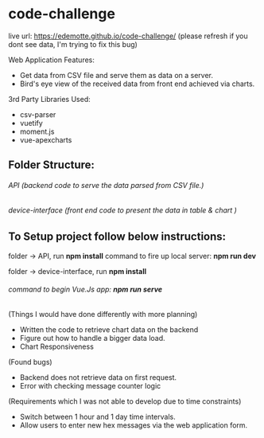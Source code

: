 # code-challenge

live url: https://edemotte.github.io/code-challenge/ (please refresh if you dont see data, I'm trying to fix this bug)

Web Application Features:
* Get data from CSV file and serve them as data on a server.
* Bird's eye view of the received data from front end achieved via charts. 

3rd Party Libraries Used:
* csv-parser
* vuetify
* moment.js
* vue-apexcharts


## Folder Structure: 

###### API (backend code to serve the data parsed from CSV file.)
###### device-interface (front end code to present the data in table & chart )

## To Setup project follow below instructions: 
folder -> API, run **npm install**
command to fire up local server: **npm run dev**


folder -> device-interface, run **npm install**
###### command to begin Vue.Js app: **npm run serve**


(Things I would have done differently with more planning)
* Written the code to retrieve chart data on the backend
* Figure out how to handle a bigger data load.
* Chart Responsiveness

(Found bugs)
* Backend does not retrieve data on first request.
* Error with checking message counter logic

(Requirements which I was not able to develop due to time constraints)
* Switch between 1 hour and 1 day time intervals.
* Allow users to enter new hex messages via the web application form.
